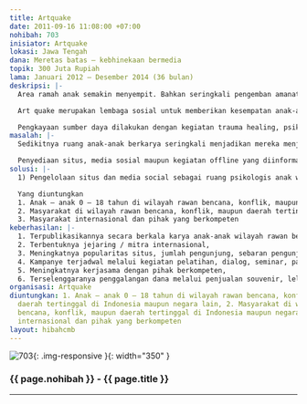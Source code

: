 ```yaml
---
title: Artquake
date: 2011-09-16 11:08:00 +07:00
nohibah: 703
inisiator: Artquake
lokasi: Jawa Tengah
dana: Meretas batas – kebhinekaan bermedia
topik: 300 Juta Rupiah
lama: Januari 2012 – Desember 2014 (36 bulan)
deskripsi: |-
  Area ramah anak semakin menyempit. Bahkan seringkali pengemban amanat rakyat dengan sadar menghilangkan area ramah anak demi pembangunan fisik. Demikian pula yang terjadi di wilayah rawan bencana, konflik, maupun daerah tertinggal.

  Art quake merupakan lembaga sosial untuk memberikan kesempatan anak-anak di wilayah tersebut di atas untuk berkarya melalui media yang ditampilkan dalam situs maupun media social yang lain sebagai bentuk penyembuhan trauma yang mereka alami dan sarana pembelajaran masyarakat maupun pihak yang berkompeten.

  Pengkayaan sumber daya dilakukan dengan kegiatan trauma healing, psikososial, serta pelatihan pada wilayah yang dimaksud secara partisipatoris.
masalah: |-
  Sedikitnya ruang anak-anak berkarya seringkali menjadikan mereka menjadi kaum yang terpinggirkan karena tidak mendapatkan media yang sesuai untuk menceritakan pengalaman hidupnya di wilayah rawan bencana, konflik, maupun daerah tertinggal.

  Penyediaan situs, media sosial maupun kegiatan offline yang diinformasikan lebih luas dapat menjembatani anak-anak tersebut mendapatkan perhatian yang sesuai dan juga sebagai dokumentasi dan bahan pembelajaran masyarakat maupun pihak yang berkompeten dalam penanganan bencana, konflik, maupun daerah tertinggal sesuai kebutuhan dan karakter local.
solusi: |-
  1) Pengelolaan situs dan media social sebagai ruang psikologis anak wilayah rawan bencana, konflik serta media kampanye solidaritas dan empati; 2) Kegiatan psikososial dan trauma healing untuk anak wilayah rawan bencana, konflik; 3) Pengembangan dan peningkatan kapasitas komunitas tanggap bencana wilayah rawan bencana, konflik, maupun daerah tertinggal melalui diskusi, pelatihan, dan kegiatan bersama; 4) Kampanye melalui kegiatan pelatihan, dialog, seminar, pameran, lelang karya, penyebaran poster, dll; 5) Menjalin kerjasama dengan pihak-pihak yang mempunyai kepedulian,

  Yang diuntungkan
  1. Anak – anak 0 – 18 tahun di wilayah rawan bencana, konflik, maupun daerah tertinggal di Indonesia maupun negara lain;
  2. Masyarakat di wilayah rawan bencana, konflik, maupun daerah tertinggal di Indonesia maupun negara lain;
  3. Masyarakat internasional dan pihak yang berkompeten
keberhasilan: |-
  1. Terpublikasikannya secara berkala karya anak-anak wilayah rawan bencana, konfilik, maupun daerah tertinggal dari berbagai belahan dunia (international) melalui situs maupun sosial media yang lain (bilingual: Indonesia dan Inggris),
  2. Terbentuknya jejaring / mitra internasional,
  3. Meningkatnya popularitas situs, jumlah pengunjung, sebaran pengunjung, dan respon masyarakat yang (dipantau melalui situs www.alexa.com, Cpanel, dan Google Analytics)
  4. Kampanye terjadwal melalui kegiatan pelatihan, dialog, seminar, pameran, penyebaran poster, dll,
  5. Meningkatnya kerjasama dengan pihak berkompeten,
  6. Terselenggaranya penggalangan dana melalui penjualan souvenir, lelang karya, dll
organisasi: Artquake
diuntungkan: 1. Anak – anak 0 – 18 tahun di wilayah rawan bencana, konflik, maupun
  daerah tertinggal di Indonesia maupun negara lain, 2. Masyarakat di wilayah rawan
  bencana, konflik, maupun daerah tertinggal di Indonesia maupun negara lain, 3. Masyarakat
  internasional dan pihak yang berkompeten
layout: hibahcmb
---
```


![703](/static/img/hibahcmb/703.png){: .img-responsive }{: width="350" }

### {{ page.nohibah }} - {{ page.title }}

---
